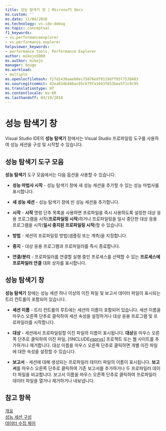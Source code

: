 ```yaml
---
title: 성능 탐색기 창 | Microsoft Docs
ms.custom: ''
ms.date: 11/04/2016
ms.technology: vs-ide-debug
ms.topic: conceptual
f1_keywords:
- vs.performanceexplorer
- vs.performance.explorer
helpviewer_keywords:
- performance tools, Performance Explorer
author: mikejo5000
ms.author: mikejo
manager: douge
ms.workload:
- multiple
ms.openlocfilehash: f27d1436aaeb0ec75876edf9119dff93f7539483
ms.sourcegitcommit: 42ea834b446ac65c679fa1043f853bea5f1c9c95
ms.translationtype: HT
ms.contentlocale: ko-KR
ms.lasthandoff: 04/19/2018
---
```

# <a name="performance-explorer-window"></a>성능 탐색기 창

Visual Studio IDE의 **성능 탐색기** 창에서는 Visual Studio 프로파일링 도구를 사용하여 성능 세션을 구성 및 시작할 수 있습니다.

## <a name="performance-explorer-toolbar"></a>성능 탐색기 도구 모음

**성능 탐색기** 도구 모음에서는 다음 옵션을 사용할 수 있습니다.

- **성능 마법사 시작** - 성능 탐색기 창에 새 성능 세션을 추가할 수 있는 성능 마법사를 표시합니다.

- **새 성능 세션** - 성능 탐색기 창에 빈 성능 세션을 추가합니다.

- **시작** - **시작** 명령 단추 목록을 사용하면 프로파일을 즉시 사용하도록 설정한 대상 응용 프로그램을 시작(**프로파일링 시작**)하거나 프로파일링을 일시 중단한 대상 응용 프로그램을 시작(**일시 중지된 프로파일링 시작**)할 수 있습니다.

- **방법** - 세션의 프로파일링 방법(샘플링 또는 계측)을 지정합니다.

- **중지** - 대상 응용 프로그램과 프로파일러를 즉시 종료합니다.

- **연결/분리** - 프로파일러를 연결할 실행 중인 프로세스를 선택할 수 있는 **프로세스에 프로파일러 연결** 대화 상자를 표시합니다.

## <a name="performance-explorer-window"></a>성능 탐색기 창

**성능 탐색기** 창에는 성능 세션 하나 이상의 이진 파일 및 보고서 데이터 파일이 표시되는 트리 컨트롤이 포함되어 있습니다.

- **세션 이름** - 트리 컨트롤의 루트에는 세션의 이름이 포함되어 있습니다. 세션 이름을 마우스 오른쪽 단추로 클릭하여 세션 속성을 설정하거나 대상 응용 프로그램 및 프로파일러를 시작합니다.

- **대상** - 세션에서 프로파일링할 이진 파일의 이름이 표시됩니다. **대상**을 마우스 오른쪽 단추로 클릭하여 이진 파일, [!INCLUDE[vsprvs](../code-quality/includes/vsprvs_md.md)] 프로젝트 또는 웹 사이트를 추가하거나 제거합니다. 대상 이름을 마우스 오른쪽 단추로 클릭하면 개별 이진 파일에 대한 속성을 설정할 수 있습니다.

- **보고서** - 세션에 대해 생성되는 프로파일러 데이터 파일의 이름이 표시됩니다. **보고서**를 마우스 오른쪽 단추로 클릭하여 기존 보고서를 추가하거나 두 프로파일러 데이터 파일을 비교합니다. 보고서 이름을 마우스 오른쪽 단추로 클릭하여 프로파일러 데이터 파일을 열거나 제거하거나 내보냅니다.

## <a name="see-also"></a>참고 항목

[개요](../profiling/overviews-performance-tools.md)  
[성능 세션 구성](../profiling/configuring-performance-sessions.md)  
[데이터 수집 제어](../profiling/controlling-data-collection.md)